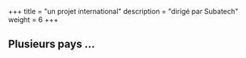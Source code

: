 +++
title = "un projet international"
description = "dirigé par Subatech"
weight = 6
+++

## Plusieurs pays ...